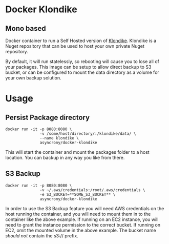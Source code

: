 # Docker Klondike
## Mono based

Docker container to run a Self Hosted version of [Klondike](https://github.com/themotleyfool/Klondike). Klondike is a Nuget repository that can be used to host your own private Nuget repository.

By default, it will run statelessly, so rebooting will cause you to lose all of your packages. This image can be setup to allow direct backup to S3 bucket, or can be configured to mount the data directory as a volume for your own backup solution.

# Usage
## Persist Package directory
```
docker run -it -p 8080:8080 \
               -v /some/host/directory/:/klondike/data/ \
               --name klondike \
               asyncrony/docker-klondike
```
This will start the container and mount the packages folder to a host location. You can backup in any way you like from there.

## S3 Backup
```
docker run -it -p 8080:8080 \
               -v ~/.aws/credentials:/root/.aws/credentials \
               -e S3_BUCKET=**SOME_S3_BUCKET** \
               asyncrony/docker-klondike
```
In order to use the S3 Backup feature you will need AWS credentials on the host running the container, and you will need to mount them in to the container like the above example. If running on an EC2 instance, you will need to grant the instance permission to the correct bucket. If running on EC2, omit the mounted volume in the above example. The bucket name *should not* contain the s3:// prefix.
